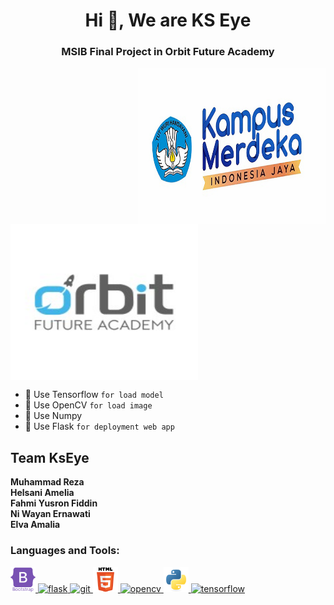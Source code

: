 <h1 align="center">Hi 👋, We are KS Eye</h1>
<h3 align="center" >MSIB Final Project in Orbit Future Academy</h3>

<img src="/static/kampus_merdeka.jpg"  align="right" width="300" height="250">
<img src="/static/orbit.jpg" align="center"  width="300" height="250">
<br>

- 📄 Use Tensorflow `for load model`
- 📄 Use OpenCV `for load image`
- 📄 Use Numpy 
- 📄 Use Flask `for deployment web app`

## Team KsEye

**Muhammad Reza**
<br>
**Helsani Amelia** <br>
**Fahmi Yusron Fiddin** <br>
**Ni Wayan Ernawati**<br> 
**Elva Amalia**<br> 


<h3 align="left">Languages and Tools:</h3>
<p align="left"> <a href="https://getbootstrap.com" target="_blank" rel="noreferrer"> <img src="https://raw.githubusercontent.com/devicons/devicon/master/icons/bootstrap/bootstrap-plain-wordmark.svg" alt="bootstrap" width="40" height="40"/> </a> <a href="https://flask.palletsprojects.com/" target="_blank" rel="noreferrer"> <img src="https://www.vectorlogo.zone/logos/pocoo_flask/pocoo_flask-icon.svg" alt="flask" width="40" height="40"/> </a> <a href="https://git-scm.com/" target="_blank" rel="noreferrer"> <img src="https://www.vectorlogo.zone/logos/git-scm/git-scm-icon.svg" alt="git" width="40" height="40"/> </a> <a href="https://www.w3.org/html/" target="_blank" rel="noreferrer"> <img src="https://raw.githubusercontent.com/devicons/devicon/master/icons/html5/html5-original-wordmark.svg" alt="html5" width="40" height="40"/> </a> <a href="https://opencv.org/" target="_blank" rel="noreferrer"> <img src="https://www.vectorlogo.zone/logos/opencv/opencv-icon.svg" alt="opencv" width="40" height="40"/> </a> <a href="https://www.python.org" target="_blank" rel="noreferrer"> <img src="https://raw.githubusercontent.com/devicons/devicon/master/icons/python/python-original.svg" alt="python" width="40" height="40"/> </a> <a href="https://www.tensorflow.org" target="_blank" rel="noreferrer"> <img src="https://www.vectorlogo.zone/logos/tensorflow/tensorflow-icon.svg" alt="tensorflow" width="40" height="40"/> </a> </p>

